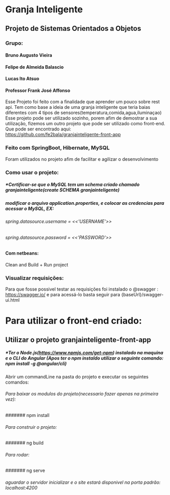 # Granja Inteligente
## Projeto de Sistemas Orientados a Objetos
### Grupo:
#### Bruno Augusto Vieira
#### Felipe de Almeida Balascio
#### Lucas Ito Atsuo
#### Professor Frank José Affonso
Esse Projeto foi feito com a finalidade que aprender um pouco sobre rest api.
Tem como base a ideia de uma granja inteligente que teria baias diferentes com 4 tipos de sensores(temperatura,comida,agua,iluminaçao)
Esse projeto pode ser utilizado sozinho, porem afim de demostrar a sua utilização, fizemos um outro projeto que pode ser utilizado como front-end.
Que pode ser encontrado aqui: https://github.com/fe2bala/granjainteligente-front-app
### Feito com SpringBoot, Hibernate, MySQL
Foram utilizados no projeto afim de facilitar e agilizar o desenvolvimento
### Como usar o projeto:
##### *Certificar-se que o MySQL tem um schema criado chamado granjainteligente(create SCHEMA granjainteligente)
##### modificar o arquivo application.properties, e colocar as credencias para acessar o MySQL, EX: 
###### spring.datasource.username = <<'USERNAME'>>
###### spring.datasource.password = <<'PASSWORD'>>
#### Com netbeans:

Clean and Build + Run project

### Visualizar requisições:
Para que fosse possivel testar as requisições foi instalado o @swagger : https://swagger.io/ e para acessá-lo basta seguir para {baseUrl}/swagger-ui.html 

# Para utilizar o front-end criado:
## Utilizar o projeto granjainteligente-front-app
##### *Ter o Node.js(https://www.npmjs.com/get-npm) instalado na maquina e o CLI do Angular (Apos ter o npm instaldo utilizar o seguinte comando: npm install -g @angular/cli)
Abrir um commandLine na pasta do projeto e executar os seguintes comandos:
###### Para baixar os modulos do projeto(necessario fazer apenas na primeira vez):
####### npm install 
###### Para construir o projeto:
####### ng build
###### Para rodar:
####### ng serve
###### aguardar o servidor inicializar e o site estará disponivel na porta padrão: localhost:4200 
